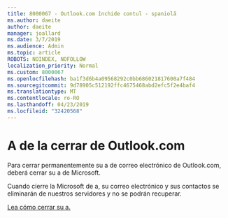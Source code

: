 ```yaml
---
title: 8000067 - Outlook.com închide contul - spaniolă
ms.author: daeite
author: daeite
manager: joallard
ms.date: 3/7/2019
ms.audience: Admin
ms.topic: article
ROBOTS: NOINDEX, NOFOLLOW
localization_priority: Normal
ms.custom: 8000067
ms.openlocfilehash: ba1f3d6b4a09568292c0bb686021817600a7f484
ms.sourcegitcommit: 9d78905c512192ffc4675468abd2efc5f2e4baf4
ms.translationtype: MT
ms.contentlocale: ro-RO
ms.lasthandoff: 04/23/2019
ms.locfileid: "32420568"
---
```

# <a name="cerrar-la-cuenta-de-outlookcom"></a>A de la cerrar de Outlook.com

Para cerrar permanentemente su a de correo electrónico de Outlook.com, deberá cerrar su a de Microsoft.

Cuando cierre la Microsoft de a, su correo electrónico y sus contactos se eliminarán de nuestros servidores y no se podrán recuperar.

[Lea cómo cerrar su a.](https://support.office.com/es-es/article/cerrar-la-cuenta-de-outlook-com-564b801e-2a47-4cb2-afa8-12ead3185038?ui=es-ES&rs=es-ES&ad=ES)
